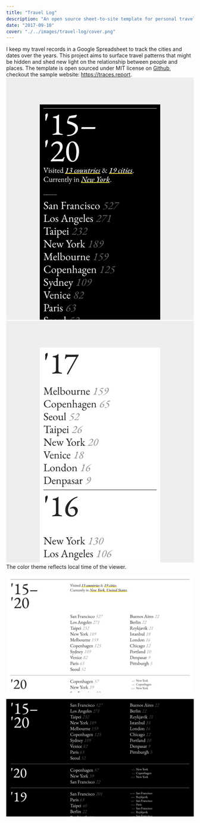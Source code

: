 ```yaml
---
title: "Travel Log"
description: "An open source sheet-to-site template for personal travel log"
date: "2017-09-10"
cover: "./../images/travel-log/cover.png"
---
```


<div class="text">I keep my travel records in a Google Spreadsheet to track the cities and dates over the years. This project aims to surface travel patterns that might be hidden and shed new light on the relationship between people and places. The template is open sourced under MIT license on <a href="https://github.com/yuinchien/traces.report" target="_blank">Github</a>, checkout the sample website: <a href="https://traces.report" target="_blank">https://traces.report</a>.</div>

<div class="row two">
  <img src="./../images/travel-log/200.png" />
  <img src="./../images/travel-log/201.png" />
</div>

<div class="text">The color theme reflects local time of the viewer. </div>

![Travel Log](./../images/travel-log/101.png)

![Travel Log](./../images/travel-log/100.png)
